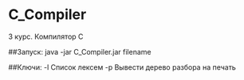 C_Compiler
==========

3 курс. Компилятор С

##Запуск:
    java -jar C_Compiler.jar filename

##Ключи:
     -l Список лексем
     -p Вывести дерево разбора на печать
